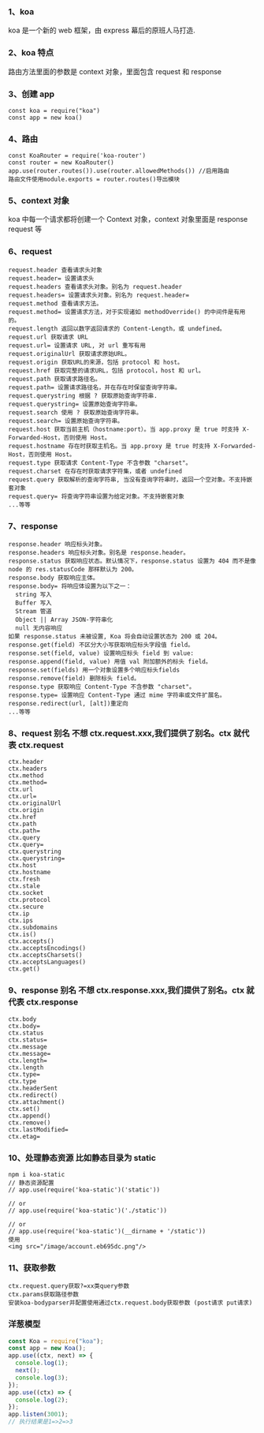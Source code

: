 ### 1、koa

koa 是一个新的 web 框架，由 express 幕后的原班人马打造.

### 2、koa 特点

路由方法里面的参数是 context 对象，里面包含 request 和 response

### 3、创建 app

    const koa = require("koa")
    const app = new koa()

### 4、路由

    const KoaRouter = require('koa-router')
    const router = new KoaRouter()
    app.use(router.routes()).use(router.allowedMethods()) //启用路由
    路由文件使用module.exports = router.routes()导出模块

### 5、context 对象

koa 中每一个请求都将创建一个 Context 对象，context 对象里面是 response request 等

### 6、request

    request.header 查看请求头对象
    request.header= 设置请求头
    request.headers 查看请求头对象。别名为 request.header
    request.headers= 设置请求头对象。别名为 request.header=
    request.method 查看请求方法。
    request.method= 设置请求方法，对于实现诸如 methodOverride() 的中间件是有用的。
    request.length 返回以数字返回请求的 Content-Length，或 undefined。
    request.url 获取请求 URL
    request.url= 设置请求 URL, 对 url 重写有用
    request.originalUrl 获取请求原始URL。
    request.origin 获取URL的来源，包括 protocol 和 host。
    request.href 获取完整的请求URL，包括 protocol，host 和 url。
    request.path 获取请求路径名。
    request.path= 设置请求路径名，并在存在时保留查询字符串。
    request.querystring 根据 ? 获取原始查询字符串.
    request.querystring= 设置原始查询字符串。
    request.search 使用 ? 获取原始查询字符串。
    request.search= 设置原始查询字符串。
    request.host 获取当前主机（hostname:port）。当 app.proxy 是 true 时支持 X-Forwarded-Host，否则使用 Host。
    request.hostname 存在时获取主机名。当 app.proxy 是 true 时支持 X-Forwarded-Host，否则使用 Host。
    request.type 获取请求 Content-Type 不含参数 "charset"。
    request.charset 在存在时获取请求字符集，或者 undefined
    request.query 获取解析的查询字符串, 当没有查询字符串时，返回一个空对象。不支持嵌套对象
    request.query= 将查询字符串设置为给定对象。不支持嵌套对象
    ...等等

### 7、response

    response.header 响应标头对象。
    response.headers 响应标头对象。别名是 response.header。
    response.status 获取响应状态。默认情况下，response.status 设置为 404 而不是像 node 的 res.statusCode 那样默认为 200。
    response.body 获取响应主体。
    response.body= 将响应体设置为以下之一：
      string 写入
      Buffer 写入
      Stream 管道
      Object || Array JSON-字符串化
      null 无内容响应
    如果 response.status 未被设置, Koa 将会自动设置状态为 200 或 204。
    response.get(field) 不区分大小写获取响应标头字段值 field。
    response.set(field, value) 设置响应标头 field 到 value:
    response.append(field, value) 用值 val 附加额外的标头 field。
    response.set(fields) 用一个对象设置多个响应标头fields
    response.remove(field) 删除标头 field。
    response.type 获取响应 Content-Type 不含参数 "charset"。
    response.type= 设置响应 Content-Type 通过 mime 字符串或文件扩展名。
    response.redirect(url, [alt])重定向
    ...等等

### 8、request 别名 不想 ctx.request.xxx,我们提供了别名。ctx 就代表 ctx.request

    ctx.header
    ctx.headers
    ctx.method
    ctx.method=
    ctx.url
    ctx.url=
    ctx.originalUrl
    ctx.origin
    ctx.href
    ctx.path
    ctx.path=
    ctx.query
    ctx.query=
    ctx.querystring
    ctx.querystring=
    ctx.host
    ctx.hostname
    ctx.fresh
    ctx.stale
    ctx.socket
    ctx.protocol
    ctx.secure
    ctx.ip
    ctx.ips
    ctx.subdomains
    ctx.is()
    ctx.accepts()
    ctx.acceptsEncodings()
    ctx.acceptsCharsets()
    ctx.acceptsLanguages()
    ctx.get()

### 9、response 别名 不想 ctx.response.xxx,我们提供了别名。ctx 就代表 ctx.response

    ctx.body
    ctx.body=
    ctx.status
    ctx.status=
    ctx.message
    ctx.message=
    ctx.length=
    ctx.length
    ctx.type=
    ctx.type
    ctx.headerSent
    ctx.redirect()
    ctx.attachment()
    ctx.set()
    ctx.append()
    ctx.remove()
    ctx.lastModified=
    ctx.etag=

### 10、处理静态资源 比如静态目录为 static

    npm i koa-static
    // 静态资源配置
    // app.use(require('koa-static')('static'))

    // or
    // app.use(require('koa-static')('./static'))

    // or
    // app.use(require('koa-static')(__dirname + '/static'))
    使用
    <img src="/image/account.eb695dc.png"/>

### 11、获取参数

    ctx.request.query获取?=xx类query参数
    ctx.params获取路径参数
    安装koa-bodyparser并配置使用通过ctx.request.body获取参数 (post请求 put请求)

### 洋葱模型

```js
const Koa = require("koa");
const app = new Koa();
app.use((ctx, next) => {
  console.log(1);
  next();
  console.log(3);
});
app.use((ctx) => {
  console.log(2);
});
app.listen(3001);
// 执行结果是1=>2=>3
```
